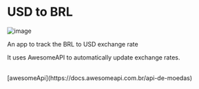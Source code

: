 # USD to BRL

![image](https://github.com/user-attachments/assets/3d407afa-97b5-4401-abc8-a4158a5f0d98)

An app to track the BRL to USD exchange rate

It uses AwesomeAPI to automatically update exchange rates.

<br>
[awesomeApi](https://docs.awesomeapi.com.br/api-de-moedas)
